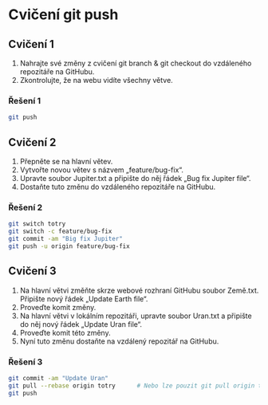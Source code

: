 # Cvičení git push

## Cvičení 1

1. Nahrajte své změny z cvičení git branch & git checkout do vzdáleného repozitáře na GitHubu.
2. Zkontrolujte, že na webu vidíte všechny větve.

### Řešení 1

```bash
git push
```

## Cvičení 2

1. Přepněte se na hlavní větev.
2. Vytvořte novou větev s názvem „feature/bug-fix“.
3. Upravte soubor Jupiter.txt a připište do něj řádek „Bug fix Jupiter file“.
4. Dostaňte tuto změnu do vzdáleného repozitáře na GitHubu.

### Řešení 2

```bash
git switch totry
git switch -c feature/bug-fix
git commit -am "Big fix Jupiter"
git push -u origin feature/bug-fix
```

## Cvičení 3

1. Na hlavní větvi změňte skrze webové rozhraní GitHubu soubor Země.txt. Připište nový řádek „Update Earth file“.
2. Proveďte komit změny.
3. Na hlavní větvi v lokálním repozitáři, upravte soubor Uran.txt a připište do něj nový řádek „Update Uran file“.
4. Proveďte komit této změny.
5. Nyní tuto změnu dostaňte na vzdálený repozitář na GitHubu.

### Řešení 3

```bash
git commit -am "Update Uran"
git pull --rebase origin totry      # Nebo lze pouzit git pull origin totry.
git push
```
